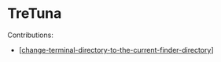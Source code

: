 # TreTuna

Contributions:

- [[change-terminal-directory-to-the-current-finder-directory]]

[//begin]: # "Autogenerated link references for markdown compatibility"
[change-terminal-directory-to-the-current-finder-directory]: change-terminal-directory-to-the-current-finder-directory "Change Terminal Directory to the Current Finder Directory"
[//end]: # "Autogenerated link references"
